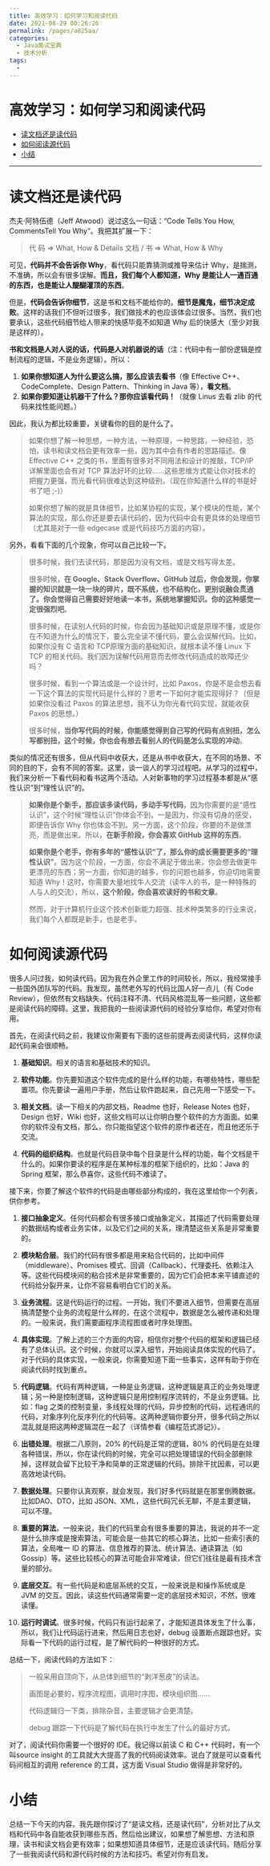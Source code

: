 ```yaml
---
title: 高效学习：如何学习和阅读代码
date: 2021-08-29 00:26:26
permalink: /pages/a825aa/
categories:
  - Java面试宝典
  - 技术分析
tags:
  - 
---
```

# 高效学习：如何学习和阅读代码

   * [读文档还是读代码](#读文档还是读代码)
   * [如何阅读源代码](#如何阅读源代码)
   * [小结](#小结)

***

# 读文档还是读代码

杰夫·阿特伍德（Jeff Atwood）说过这么一句话：“Code Tells You How, CommentsTell You Why”。我把其扩展一下：

> 代 码 => What, How & Details
> 文档 / 书 => What, How & Why

可见，**代码并不会告诉你 Why**，看代码只能靠猜测或推导来估计 Why，是揣测，不准确，所以会有很多误解。**而且，我们每个人都知道，Why 是能让人一通百通的东西，也是能让人醍醐灌顶的东西**。

但是，**代码会告诉你细节**，这是书和文档不能给你的。**细节是魔鬼，细节决定成败**。这样的话我们不但听过很多，我们做技术的也应该体会过很多。当然，我们也要承认，这些代码细节给人带来的快感毕竟不如知道 Why 后的快感大（至少对我是这样的）。

**书和文档是人对人说的话，代码是人对机器说的话**（注：代码中有一部份逻辑是控制流程的逻辑，不是业务逻辑）。所以：

1. **如果你想知道人为什么要这么搞，那么应该去看书**（像 Effective C++、CodeComplete、Design Pattern、Thinking in Java 等），**看文档**。
2. **如果你要知道让机器干了什么？那你应该看代码！**（就像 Linus 去看 zlib 的代码来找性能问题。）

因此，我认为都比较重要，关键看你的目的是什么了。

> 如果你想了解一种思想，一种方法，一种原理，一种思路，一种经验，恐怕，读书和读文档会更有效率一些，因为其中会有作者的思路描述。像 Effective C++ 之类的书，里面有很多对不同用法和设计的推敲，TCP/IP 详解里面也会有对 TCP 算法好坏的比较……这些思维方式能让你对技术的把握力更强，而光看代码很难达到这种级别。（现在你知道什么样的书是好书了吧 ;-)）
>
> 如果你想了解的就是具体细节，比如某协程的实现，某个模块的性能，某个算法的实现，那么你还是要去读代码的，因为代码中会有更具体的处理细节（尤其是对于一些 edgecase 或是代码技巧方面的内容）。

另外，看看下面的几个现象，你可以自己比较一下。

> 很多时候，我们去读代码，那是因为没有文档，或是文档写得太差。
>
> 很多时候，**在 Google、Stack Overflow、GitHub 过后，你会发现，你掌握的知识就是一块一块的碎片，既不系统，也不结构化，更别说融会贯通了。你会觉得自己需要好好地读一本书，系统地掌握知识。你的这种感觉一定很强烈吧**。
>
> 很多时候，在读别人代码的时候，你会因为基础知识或是原理不懂，或是你在不知道为什么的情况下，要么完全读不懂代码，要么会误解代码。比如，如果你没有 C 语言和 TCP原理方面的基础知识，就根本读不懂 Linux 下 TCP 的相关代码。我们因为误解代码用意而去修改代码造成的故障还少吗？
>
> 很多时候，看到一个算法或是一个设计时，比如 Paxos，你是不是会想去看一下这个算法的实现代码是什么样的？思考一下如何才能实现得好？（但是如果你没看过 Paxos 的算法思想，我不认为你光看代码实现，就能收获 Paxos 的思想。）
>
> 很多时候，**当你写代码的时候，你能感觉得到自己写的代码有点别扭，怎么写都别扭，这个时候，你也会有想去看别人的代码是怎么实现的冲动**。

类似的情况还有很多，但从代码中收获大，还是从书中收获大，在不同的场景、不同的目的下，会有不同的答案。这里，谈一谈人的学习过程吧。从学习的过程中，我们来分析一下看代码和看书这两个活动。人对新事物的学习过程基本都是从“感性认识”到“理性认识”的。

> **如果你是个新手，那应该多读代码，多动手写代码**，因为你需要的是“感性认识”，这个时候“理性认识”你体会不到。一是因为，你没有切身的感受，即便告诉你 Why 你也体会不到。另一方面，这个阶段，你要的不是做漂亮，而是做出来。所以，**在新手阶段，你会喜欢 GitHub 这样的东西**。
>
> **如果你是个老手，你有多年的“感性认识”了，那么你的成长需要更多的“理性认识”**。因为这个阶段，一方面，你会不满足于做出来，你会想去做更牛更漂亮的东西；另一方面，你知道的越多，你的问题也越多，你迫切地需要知道 Why！这时，你需要大量地找牛人交流（读牛人的书，是一种特殊的人与人的交流），所以，**这个阶段，你会喜欢读好的书和文章**。
>
> 然而，对于计算机行业这个技术创新能力超强、技术种类繁多的行业来说，我们每个人都既是新手，也是老手。

# 如何阅读源代码

很多人问过我，如何读代码。因为我在外企里工作的时间较长，所以，我经常接手一些国外团队写的代码。我发现，虽然老外写的代码比国人好一点儿（有 Code Review），但依然有文档缺失、代码注释不清、代码风格混乱等一些问题，这些都是阅读代码的障碍。这里，我把我的一些阅读源代码的经验分享给你，希望对你有用。

首先，在阅读代码之前，我建议你需要有下面的这些前提再去阅读代码，这样你读起代码来会很顺畅。

1. **基础知识**。相关的语言和基础技术的知识。

2. **软件功能**。你先要知道这个软件完成的是什么样的功能，有哪些特性，哪些配置项。你先要读一遍用户手册，然后让软件跑起来，自己先用一下感受一下。
3. **相关文档**。读一下相关的内部文档，Readme 也好，Release Notes 也好，Design 也好，Wiki 也好，这些文档可以让你明白整个软件的方方面面。如果你的软件没有文档，那么，你只能指望这个软件的原作者还在，而且他还乐于交流。
4. **代码的组织结构**。也就是代码目录中每个目录是什么样的功能，每个文档是干什么的。如果你要读的程序是在某种标准的框架下组织的，比如：Java 的 Spring 框架，那么恭喜你，这些代码不难读了。

接下来，你要了解这个软件的代码是由哪些部分构成的，我在这里给你一个列表，供你参考。

1. **接口抽象定义**。任何代码都会有很多接口或抽象定义，其描述了代码需要处理的数据结构或者业务实体，以及它们之间的关系，理清楚这些关系是非常重要的。
2. **模块粘合层**。我们的代码有很多都是用来粘合代码的，比如中间件（middleware）、Promises 模式、回调（Callback）、代理委托、依赖注入等。这些代码模块间的粘合技术是非常重要的，因为它们会把本来平铺直述的代码给分裂开来，让你不容易看明白它们的关系。
3. **业务流程**。这是代码运行的过程。一开始，我们不要进入细节，但需要在高层搞清楚整个业务的流程是什么样的，在这个流程中，数据是怎么被传递和处理的。一般来说，我们需要画程序流程图或者时序处理图。
4. **具体实现**。了解上述的三个方面的内容，相信你对整个代码的框架和逻辑已经有了总体认识。这个时候，你就可以深入细节，开始阅读具体实现的代码了。对于代码的具体实现，一般来说，你需要知道下面一些事实，这样有助于你在阅读代码时找到重点。
  1. **代码逻辑**。代码有两种逻辑，一种是业务逻辑，这种逻辑是真正的业务处理逻辑；另一种是控制逻辑，这种逻辑只是用控制程序流转的，不是业务逻辑。比如：flag 之类的控制变量，多线程处理的代码，异步控制的代码，远程通讯的代码，对象序列化反序列化的代码等。这两种逻辑你要分开，很多代码之所以混乱就是把这两种逻辑混在一起了（详情参看《编程范式游记》）。
  2. **出错处理**。根据二八原则，20% 的代码是正常的逻辑，80% 的代码是在处理各种错误，所以，你在读代码的时候，完全可以把处理错误的代码全部删除掉，这样就会留下比较干净和简单的正常逻辑的代码。排除干扰因素，可以更高效地读代码。
  3. **数据处理**。只要你认真观察，就会发现，我们好多代码就是在那里倒腾数据。比如DAO、DTO，比如 JSON、XML，这些代码冗长无聊，不是主要逻辑，可以不理。
  4. **重要的算法**。一般来说，我们的代码里会有很多重要的算法，我说的并不一定是什么排序或是搜索算法，可能会是一些其它的核心算法，比如一些索引表的算法，全局唯一 ID 的算法、信息推荐的算法、统计算法、通读算法（如 Gossip）等。这些比较核心的算法可能会非常难读，但它们往往是最有技术含量的部分。
  5. **底层交互**。有一些代码是和底层系统的交互，一般来说是和操作系统或是 JVM 的交互。因此，读这些代码通常需要一定的底层技术知识，不然，很难读懂。

5. **运行时调试**。很多时候，代码只有运行起来了，才能知道具体发生了什么事，所以，我们让代码运行进来，然后用日志也好，debug 设置断点跟踪也好。实际看一下代码的运行过程，是了解代码的一种很好的方式。

总结一下，阅读代码的方法如下：

> 一般采用自顶向下，从总体到细节的“剥洋葱皮”的读法。
>
> 画图是必要的，程序流程图，调用时序图，模块组织图……
>
> 代码逻辑归一下类，排除杂音，主要逻辑才会更清楚。
>
> debug 跟踪一下代码是了解代码在执行中发生了什么的最好方式。

对了，阅读代码你需要一个很好的 IDE。我记得以前读 C 和 C++ 代码时，有一个叫source insight 的工具就大大提高了我的代码阅读效率。说白了就是可以查看代码间相互的调用 reference 的工具，这方面 Visual Studio 做得是非常好的。

# 小结

总结一下今天的内容。我先跟你探讨了“是读文档，还是读代码”，分析对比了从文档和代码中各自能收获到哪些东西，然后给出建议，如果想了解思想、方法和原理，读书和读文档会更有效率；如果想知道具体细节，还是应该读代码。随后分享了一些我阅读代码和源代码时候的方法和技巧。希望对你有启发。
